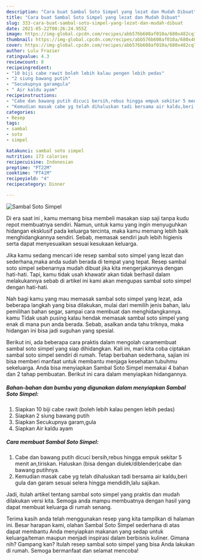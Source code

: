 ```yaml
---
description: "Cara buat Sambal Soto Simpel yang lezat dan Mudah Dibuat"
title: "Cara buat Sambal Soto Simpel yang lezat dan Mudah Dibuat"
slug: 333-cara-buat-sambal-soto-simpel-yang-lezat-dan-mudah-dibuat
date: 2021-05-22T00:26:24.955Z
image: https://img-global.cpcdn.com/recipes/abb576b608af010a/680x482cq70/sambal-soto-simpel-foto-resep-utama.jpg
thumbnail: https://img-global.cpcdn.com/recipes/abb576b608af010a/680x482cq70/sambal-soto-simpel-foto-resep-utama.jpg
cover: https://img-global.cpcdn.com/recipes/abb576b608af010a/680x482cq70/sambal-soto-simpel-foto-resep-utama.jpg
author: Lulu Frazier
ratingvalue: 4.3
reviewcount: 8
recipeingredient:
- "10 biji cabe rawit boleh lebih kalau pengen lebih pedas"
- "2 siung bawang putih"
- "Secukupnya garamgula"
- " Air kaldu ayam"
recipeinstructions:
- "Cabe dan bawang putih dicuci bersih,rebus hingga empuk sekitar 5 menit an,tiriskan. Haluskan (bisa dengan diulek/diblender)cabe dan bawang putihnya."
- "Kemudian masak cabe yg telah dihaluskan tadi bersama air kaldu,beri gula dan garam sesuai selera hingga mendidih,lalu sajikan."
categories:
- Resep
tags:
- sambal
- soto
- simpel

katakunci: sambal soto simpel 
nutrition: 173 calories
recipecuisine: Indonesian
preptime: "PT22M"
cooktime: "PT41M"
recipeyield: "4"
recipecategory: Dinner

---
```



![Sambal Soto Simpel](https://img-global.cpcdn.com/recipes/abb576b608af010a/680x482cq70/sambal-soto-simpel-foto-resep-utama.jpg)

Di era  saat ini , kamu memang bisa membeli masakan siap saji tanpa kudu repot membuatnya sendiri. Namun, untuk kamu yang ingin menyuguhkan hidangan eksklusif pada keluarga tercinta, maka kamu memang lebih baik menghidangkannya sendiri. Sebab, memasak sendiri jauh lebih higienis serta dapat menyesuaikan sesuai kesukaan keluarga.

Jika kamu sedang mencari ide resep sambal soto simpel yang lezat dan sederhana,maka anda sudah berada di tempat yang tepat. Resep sambal soto simpel  sebenarnya mudah dibuat jika kita mengerjakannya dengan hati-hati. Tapi, kamu tidak usah khawatir akan tidak berhasil dalam melakukannya 
sebab di artikel ini kami akan mengupas sambal soto simpel dengan hati-hati.  



Nah bagi kamu yang mau memasak sambal soto simpel yang lezat, ada beberapa langkah yang bisa dilakukan, mulai dari memilih jenis bahan, lalu pemilihan bahan segar, sampai cara membuat dan menghidangkannya. kamu Tidak usah pusing kalau hendak memasak sambal soto simpel yang enak di mana pun anda berada. Sebab, asalkan anda  tahu triknya, maka hidangan ini bisa jadi suguhan yang spesial.

Berikut ini, ada beberapa cara praktis  dalam mengolah caramembuat sambal soto simpel yang siap dihidangkan. Kali ini, mari kita coba ciptakan sambal soto simpel sendiri di rumah. Tetap berbahan sederhana, sajian ini bisa memberi manfaat untuk membantu menjaga kesehatan tubuhmu sekeluarga. Anda bisa menyiapkan Sambal Soto Simpel memakai 4 bahan dan 2 tahap pembuatan. Berikut ini cara dalam menyiapkan hidangannya.

<!--inarticleads1-->

##### Bahan-bahan dan bumbu yang digunakan dalam menyiapkan Sambal Soto Simpel:

1. Siapkan 10 biji cabe rawit (boleh lebih kalau pengen lebih pedas)
1. Siapkan 2 siung bawang putih
1. Siapkan Secukupnya garam,gula
1. Siapkan  Air kaldu ayam




<!--inarticleads2-->

##### Cara membuat Sambal Soto Simpel:

1. Cabe dan bawang putih dicuci bersih,rebus hingga empuk sekitar 5 menit an,tiriskan. Haluskan (bisa dengan diulek/diblender)cabe dan bawang putihnya.
1. Kemudian masak cabe yg telah dihaluskan tadi bersama air kaldu,beri gula dan garam sesuai selera hingga mendidih,lalu sajikan.




Jadi, itulah artikel tentang  sambal soto simpel  yang praktis dan mudah dilakukan versi kita. Semoga anda mampu membuatnya dengan hasil yang dapat membuat keluarga di rumah senang. 

Terima kasih anda telah menggunakan resep yang kita tampilkan di halaman ini. Besar harapan kami, olahan  Sambal Soto Simpel sederhana di atas dapat membantu Anda menyiapkan makanan yang sedap untuk keluarga/teman maupun menjadi inspirasi dalam berbisnis kuliner. Gimana nih? Gampang kan? Itulah resep sambal soto simpel yang bisa Anda lakukan di rumah. Semoga bermanfaat dan selamat mencoba!

